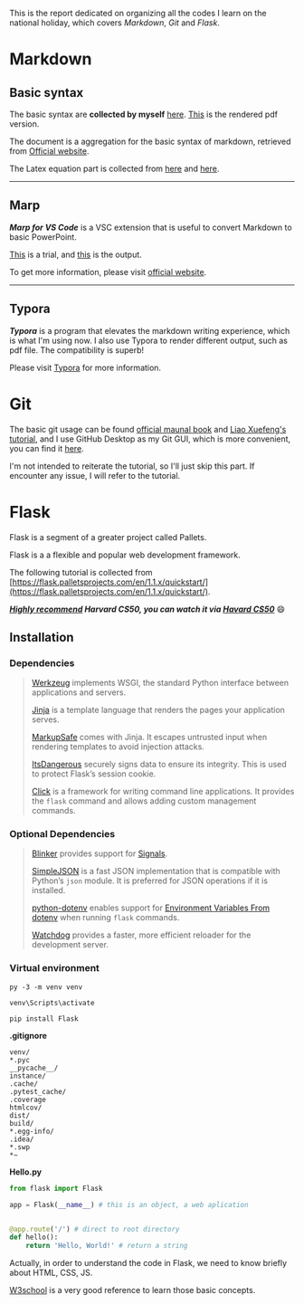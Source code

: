 This is the report dedicated on organizing all the codes I learn on the national holiday, which covers *Markdown*, *Git* and *Flask*.

# Markdown

## Basic syntax

The basic syntax are **collected by myself** [here](https://github.com/paradoxXD/paradoxical/blob/master/basic_markdown.md "the example deployed on github").  [This](https://github.com/paradoxXD/paradoxical/blob/master/basic_markdown.pdf) is the rendered pdf version.

The document is a aggregation for the basic syntax of markdown, retrieved from [Official website](https://www.markdownguide.org/basic-syntax/).

The Latex equation part is collected from [here](https://www.zybuluo.com/codeep/note/163962#mjx-eqn-eqsample "other people's notes") and [here](https://math.meta.stackexchange.com/questions/5020/mathjax-basic-tutorial-and-quick-reference "https://math.meta.stackexchange.com/questions/5020/mathjax-basic-tutorial-and-quick-reference").

---

## Marp

***Marp for VS Code*** is a VSC extension that is useful to convert Markdown to basic PowerPoint.

[This](https://github.com/paradoxXD/paradoxical/blob/master/marp_usage.md "the source code") is a trial, and [this](https://github.com/paradoxXD/paradoxical/blob/master/marp_usage.pdf "the pdf version") is the output.

To get more information, please visit [official website](https://marpit.marp.app/markdown).

---

## Typora

***Typora*** is a program that elevates the markdown writing experience, which is what I'm using now. I also use Typora to render different output, such as pdf file. The compatibility is superb!

Please visit [Typora](https://www.typora.io/) for more information.

# Git

The basic git usage can be found [official maunal book](https://git-scm.com/docs) and [Liao Xuefeng's tutorial](https://www.liaoxuefeng.com/wiki/896043488029600), and I use GitHub Desktop as my Git GUI, which is more convenient, you can find it [here](https://desktop.github.com/).

I'm not intended to reiterate the tutorial, so I'll just skip this part. If encounter any issue, I will refer to the tutorial.

# Flask

Flask is a segment of a greater project called Pallets.

Flask is a a flexible and popular web development framework.

The following tutorial is collected from [https://flask.palletsprojects.com/en/1.1.x/quickstart/](https://flask.palletsprojects.com/en/1.1.x/quickstart/).

***<u>Highly recommend</u> Harvard CS50, you can watch it via [Havard CS50](https://www.youtube.com/watch?v=zdgYw-3tzfI)***  :smile:

## Installation

### Dependencies

>[Werkzeug](https://palletsprojects.com/p/werkzeug/) implements WSGI, the standard Python interface between applications and servers.
>
>[Jinja](https://palletsprojects.com/p/jinja/) is a template language that renders the pages your application serves.
>
>[MarkupSafe](https://palletsprojects.com/p/markupsafe/) comes with Jinja. It escapes untrusted input when rendering templates to avoid injection attacks.
>
>[ItsDangerous](https://palletsprojects.com/p/itsdangerous/) securely signs data to ensure its integrity. This is used to protect Flask’s session cookie.
>
>[Click](https://palletsprojects.com/p/click/) is a framework for writing command line applications. It provides the `flask` command and allows adding custom management commands.

### Optional Dependencies

> [Blinker](https://pythonhosted.org/blinker/) provides support for [Signals](https://flask.palletsprojects.com/en/1.1.x/signals/#signals).
>
> [SimpleJSON](https://simplejson.readthedocs.io/) is a fast JSON implementation that is compatible with Python’s `json` module. It is preferred for JSON operations if it is installed.
>
> [python-dotenv](https://github.com/theskumar/python-dotenv#readme) enables support for [Environment Variables From dotenv](https://flask.palletsprojects.com/en/1.1.x/cli/#dotenv) when running `flask` commands.
>
> [Watchdog](https://pythonhosted.org/watchdog/) provides a faster, more efficient reloader for the development server.

### Virtual environment

```
py -3 -m venv venv
```

```
venv\Scripts\activate
```

```
pip install Flask
```

**.gitignore**

```
venv/
*.pyc
__pycache__/
instance/
.cache/
.pytest_cache/
.coverage
htmlcov/
dist/
build/
*.egg-info/
.idea/
*.swp
*~
```

**Hello.py**

```python
from flask import Flask

app = Flask(__name__) # this is an object, a web aplication


@app.route('/') # direct to root directory
def hello():
    return 'Hello, World!' # return a string
```

Actually, in order to understand the code in Flask, we need to know briefly about HTML, CSS, JS.

[W3school](https://www.w3schools.com/html/default.asp) is a very good reference to learn those basic concepts.

 
